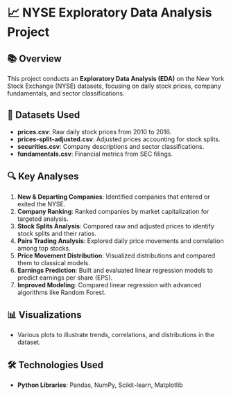 # 📈 NYSE Exploratory Data Analysis Project

## 📚 Overview
This project conducts an **Exploratory Data Analysis (EDA)** on the New York Stock Exchange (NYSE) datasets, focusing on daily stock prices, company fundamentals, and sector classifications.

## 📂 Datasets Used
- **prices.csv**: Raw daily stock prices from 2010 to 2016.
- **prices-split-adjusted.csv**: Adjusted prices accounting for stock splits.
- **securities.csv**: Company descriptions and sector classifications.
- **fundamentals.csv**: Financial metrics from SEC filings.

## 🔍 Key Analyses
1. **New & Departing Companies**: Identified companies that entered or exited the NYSE.
2. **Company Ranking**: Ranked companies by market capitalization for targeted analysis.
3. **Stock Splits Analysis**: Compared raw and adjusted prices to identify stock splits and their ratios.
4. **Pairs Trading Analysis**: Explored daily price movements and correlation among top stocks.
5. **Price Movement Distribution**: Visualized distributions and compared them to classical models.
6. **Earnings Prediction**: Built and evaluated linear regression models to predict earnings per share (EPS).
7. **Improved Modeling**: Compared linear regression with advanced algorithms like Random Forest.

## 📊 Visualizations
- Various plots to illustrate trends, correlations, and distributions in the dataset.

## 🛠️ Technologies Used
- **Python Libraries**: Pandas, NumPy, Scikit-learn, Matplotlib


